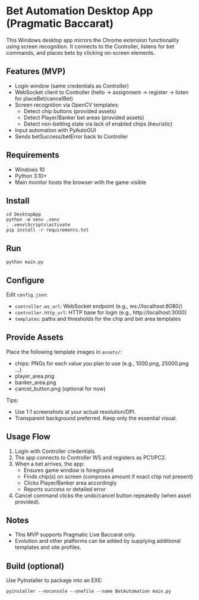 # Bet Automation Desktop App (Pragmatic Baccarat)

This Windows desktop app mirrors the Chrome extension functionality using screen recognition. It connects to the Controller, listens for bet commands, and places bets by clicking on-screen elements.

## Features (MVP)
- Login window (same credentials as Controller)
- WebSocket client to Controller (hello → assignment → register → listen for placeBet/cancelBet)
- Screen recognition via OpenCV templates:
  - Detect chip buttons (provided assets)
  - Detect Player/Banker bet areas (provided assets)
  - Detect non-betting state via lack of enabled chips (heuristic)
- Input automation with PyAutoGUI
- Sends betSuccess/betError back to Controller

## Requirements
- Windows 10
- Python 3.10+
- Main monitor hosts the browser with the game visible

## Install
```
cd DesktopApp
python -m venv .venv
. .venv\Scripts\activate
pip install -r requirements.txt
```

## Run
```
python main.py
```

## Configure
Edit `config.json`:
- `controller.ws_url`: WebSocket endpoint (e.g., ws://localhost:8080/)
- `controller.http_url`: HTTP base for login (e.g., http://localhost:3000)
- `templates`: paths and thresholds for the chip and bet area templates

## Provide Assets
Place the following template images in `assets/`:
- chips: PNGs for each value you plan to use (e.g., 1000.png, 25000.png ...)
- player_area.png
- banker_area.png
- cancel_button.png (optional for now)

Tips:
- Use 1:1 screenshots at your actual resolution/DPI.
- Transparent background preferred. Keep only the essential visual.

## Usage Flow
1) Login with Controller credentials.
2) The app connects to Controller WS and registers as PC1/PC2.
3) When a bet arrives, the app:
   - Ensures game window is foreground
   - Finds chip(s) on screen (composes amount if exact chip not present)
   - Clicks Player/Banker area accordingly
   - Reports success or detailed error
4) Cancel command clicks the undo/cancel button repeatedly (when asset provided).

## Notes
- This MVP supports Pragmatic Live Baccarat only.
- Evolution and other platforms can be added by supplying additional templates and site profiles.

## Build (optional)
Use PyInstaller to package into an EXE:
```
pyinstaller --noconsole --onefile --name BetAutomation main.py
``` 